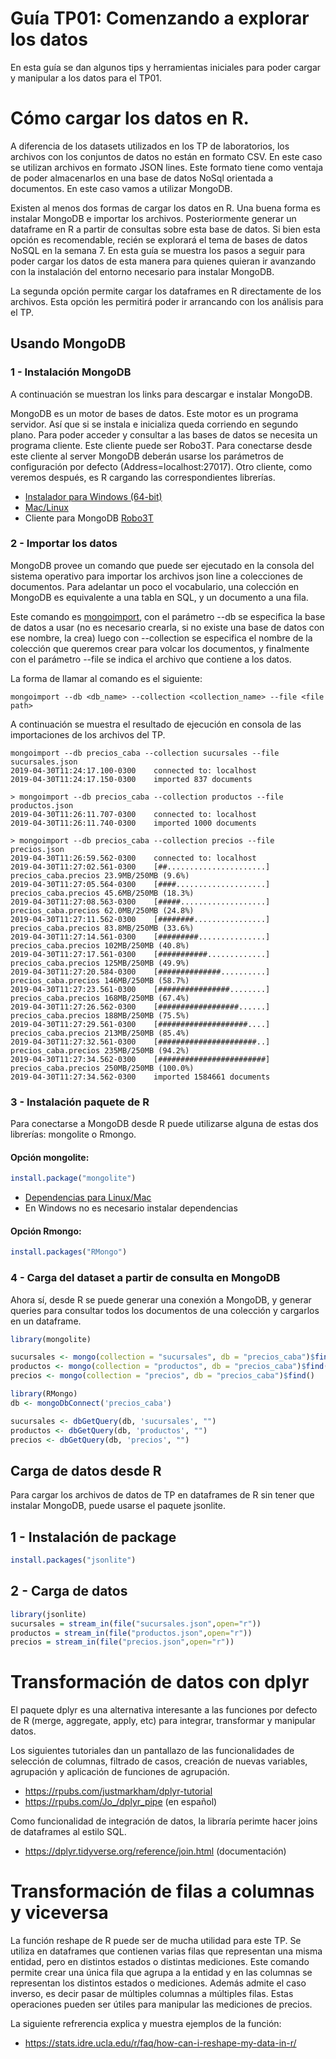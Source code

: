 # Guía TP01: Comenzando a explorar los datos

En esta guía se dan algunos tips y herramientas iniciales para poder cargar y manipular a los datos para el TP01.

# Cómo cargar los datos en R.

A diferencia de los datasets utilizados en los TP de laboratorios, los archivos con los conjuntos de datos no están en formato CSV. En este caso se utilizan archivos en formato JSON lines. Este formato tiene como ventaja de poder almacenarlos en una base de datos NoSql orientada a documentos. En este caso vamos a utilizar MongoDB.

Existen al menos dos formas de cargar los datos en R. Una buena forma es instalar MongoDB e importar los archivos. Posteriormente generar un dataframe en R a partir de consultas sobre esta base de datos. Si bien esta opción es recomendable, recién se explorará el tema de bases de datos NoSQL en la semana 7. En esta guía se muestra los pasos a seguir para poder cargar los datos de esta manera para quienes quieran ir avanzando con la instalación del entorno necesario para instalar MongoDB.

La segunda opción permite cargar los dataframes en R directamente de los archivos. Esta opción les permitirá poder ir arrancando con los análisis para el TP.

## Usando MongoDB

### 1 - Instalación MongoDB

A continuación se muestran los links para descargar e instalar MongoDB. 

MongoDB es un motor de bases de datos. Este motor es un programa servidor. Así que si se instala e inicializa queda corriendo en segundo plano. Para poder acceder y consultar a las bases de datos se necesita un programa cliente. Este cliente puede ser Robo3T. Para conectarse desde este cliente al server MongoDB deberán usarse los parámetros de configuración por defecto (Address=localhost:27017). Otro cliente, como veremos después, es R cargando las correspondientes librerías.

- [Instalador para Windows (64-bit)](https://fastdl.mongodb.org/win32/mongodb-win32-x86_64-2008plus-ssl-3.6.4-signed.msi)
- [Mac/Linux](https://www.mongodb.com/download-center?#community)
- Cliente para MongoDB [Robo3T](https://robomongo.org/download")

### 2 - Importar los datos

MongoDB provee un comando que puede ser ejecutado en la consola del sistema operativo para importar los archivos json line a colecciones de documentos. Para adelantar un poco el vocabulario, una colección en MongoDB es equivalente a una tabla en SQL, y un documento a una fila.

Este comando es [mongoimport](https://docs.mongodb.com/manual/reference/program/mongoimport/), con el parámetro --db se especifica la base de datos a usar (no es necesario crearla, si no existe una base de datos con ese nombre, la crea) luego con --collection se especifica el nombre de la colección que queremos crear para volcar los documentos, y finalmente con el parámetro --file se indica el archivo que contiene a los datos.

La forma de llamar al comando es el siguiente:

```
mongoimport --db <db_name> --collection <collection_name> --file <file path>
```

A continuación se muestra el resultado de ejecución en consola de las importaciones de los archivos del TP.

```
mongoimport --db precios_caba --collection sucursales --file sucursales.json
2019-04-30T11:24:17.100-0300	connected to: localhost
2019-04-30T11:24:17.150-0300	imported 837 documents
```

```
> mongoimport --db precios_caba --collection productos --file productos.json 
2019-04-30T11:26:11.707-0300	connected to: localhost
2019-04-30T11:26:11.740-0300	imported 1000 documents
```

```
> mongoimport --db precios_caba --collection precios --file precios.json 
2019-04-30T11:26:59.562-0300	connected to: localhost
2019-04-30T11:27:02.561-0300	[##......................] precios_caba.precios	23.9MB/250MB (9.6%)
2019-04-30T11:27:05.564-0300	[####....................] precios_caba.precios	45.6MB/250MB (18.3%)
2019-04-30T11:27:08.563-0300	[#####...................] precios_caba.precios	62.0MB/250MB (24.8%)
2019-04-30T11:27:11.562-0300	[########................] precios_caba.precios	83.8MB/250MB (33.6%)
2019-04-30T11:27:14.561-0300	[#########...............] precios_caba.precios	102MB/250MB (40.8%)
2019-04-30T11:27:17.561-0300	[###########.............] precios_caba.precios	125MB/250MB (49.9%)
2019-04-30T11:27:20.584-0300	[##############..........] precios_caba.precios	146MB/250MB (58.7%)
2019-04-30T11:27:23.561-0300	[################........] precios_caba.precios	168MB/250MB (67.4%)
2019-04-30T11:27:26.562-0300	[##################......] precios_caba.precios	188MB/250MB (75.5%)
2019-04-30T11:27:29.561-0300	[####################....] precios_caba.precios	213MB/250MB (85.4%)
2019-04-30T11:27:32.561-0300	[######################..] precios_caba.precios	235MB/250MB (94.2%)
2019-04-30T11:27:34.562-0300	[########################] precios_caba.precios	250MB/250MB (100.0%)
2019-04-30T11:27:34.562-0300	imported 1584661 documents
```

### 3 - Instalación paquete de R

Para conectarse a MongoDB desde R puede utilizarse alguna de estas dos librerías: mongolite o Rmongo. 

#### Opción mongolite:

```R
install.package("mongolite")
```
- [Dependencias para Linux/Mac](https://jeroen.github.io/mongolite/)
- En Windows no es necesario instalar dependencias

#### Opción Rmongo:

```R
install.packages("RMongo")
```

### 4 - Carga del dataset a partir de consulta en MongoDB

Ahora sí, desde R se puede generar una conexión a MongoDB, y generar queries para consultar todos los documentos de una colección y cargarlos en un dataframe.

```R
library(mongolite)

sucursales <- mongo(collection = "sucursales", db = "precios_caba")$find()
productos <- mongo(collection = "productos", db = "precios_caba")$find()
precios <- mongo(collection = "precios", db = "precios_caba")$find()
```

```R
library(RMongo)
db <- mongoDbConnect('precios_caba')

sucursales <- dbGetQuery(db, 'sucursales', "")
productos <- dbGetQuery(db, 'productos', "")
precios <- dbGetQuery(db, 'precios', "")
```


## Carga de datos desde R

Para cargar los archivos de datos de TP en dataframes de R sin tener que instalar MongoDB, puede usarse el paquete jsonlite.

## 1 - Instalación de package

```R
install.packages("jsonlite")
```

## 2 - Carga de datos

```R
library(jsonlite)
sucursales = stream_in(file("sucursales.json",open="r"))
productos = stream_in(file("productos.json",open="r"))
precios = stream_in(file("precios.json",open="r"))
```


# Transformación de datos con dplyr

El paquete dplyr es una alternativa interesante a las funciones por defecto de R (merge, aggregate, apply, etc) para integrar, transformar y manipular datos.

Los siguientes tutoriales dan un pantallazo de las funcionalidades de selección de columnas, filtrado de casos, creación de nuevas variables, agrupación y aplicación de funciones de agrupación.
- https://rpubs.com/justmarkham/dplyr-tutorial
- https://rpubs.com/Jo_/dplyr_pipe (en español)

Como funcionalidad de integración de datos, la libraría perimte hacer joins de dataframes al estilo SQL.
- https://dplyr.tidyverse.org/reference/join.html (documentación)

# Transformación de filas a columnas y viceversa

La función reshape de R puede ser de mucha utilidad para este TP. Se utiliza en dataframes que contienen varias filas que representan una misma entidad, pero en distintos estados o distintas mediciones. Este comando permite crear una única fila que agrupa a la entidad y en las columnas se representan los distintos estados o mediciones. Además admite el caso inverso, es decir pasar de múltiples columnas a múltiples filas. Estas operaciones pueden ser útiles para manipular las mediciones de precios.

La siguiente refrerencia explica y muestra ejemplos de la función:
- https://stats.idre.ucla.edu/r/faq/how-can-i-reshape-my-data-in-r/


